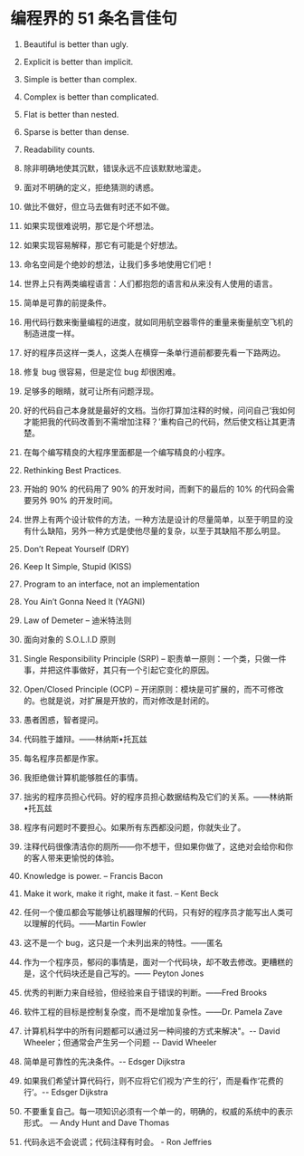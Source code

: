 # 编程界的 51 条名言佳句

1. Beautiful is better than ugly.

1. Explicit is better than implicit.

1. Simple is better than complex.

1. Complex is better than complicated.

1. Flat is better than nested.

1. Sparse is better than dense.

1. Readability counts.

1. 除非明确地使其沉默，错误永远不应该默默地溜走。

1. 面对不明确的定义，拒绝猜测的诱惑。

1. 做比不做好，但立马去做有时还不如不做。

1. 如果实现很难说明，那它是个坏想法。

1. 如果实现容易解释，那它有可能是个好想法。

1. 命名空间是个绝妙的想法，让我们多多地使用它们吧！

1. 世界上只有两类编程语言：人们都抱怨的语言和从来没有人使用的语言。

1. 简单是可靠的前提条件。

1. 用代码行数来衡量编程的进度，就如同用航空器零件的重量来衡量航空飞机的制造进度一样。

1. 好的程序员这样一类人，这类人在横穿一条单行道前都要先看一下路两边。

1. 修复 bug 很容易，但是定位 bug 却很困难。

1. 足够多的眼睛，就可让所有问题浮现。

1. 好的代码自己本身就是最好的文档。当你打算加注释的时候，问问自己‘我如何才能把我的代码改善到不需增加注释？’重构自己的代码，然后使文档让其更清楚。

1. 在每个编写精良的大程序里面都是一个编写精良的小程序。

1. Rethinking Best Practices.

1. 开始的 90% 的代码用了 90% 的开发时间，而剩下的最后的 10% 的代码会需要另外 90% 的开发时间。

1. 世界上有两个设计软件的方法，一种方法是设计的尽量简单，以至于明显的没有什么缺陷，另外一种方式是使他尽量的复杂，以至于其缺陷不那么明显。

1. Don’t Repeat Yourself (DRY)

1. Keep It Simple, Stupid (KISS)

1. Program to an interface, not an implementation

1. You Ain’t Gonna Need It (YAGNI)

1. Law of Demeter – 迪米特法则

1. 面向对象的 S.O.L.I.D 原则

1. Single Responsibility Principle (SRP) – 职责单一原则：一个类，只做一件事，并把这件事做好，其只有一个引起它变化的原因。

1. Open/Closed Principle (OCP) – 开闭原则：模块是可扩展的，而不可修改的。也就是说，对扩展是开放的，而对修改是封闭的。

1. 愚者困惑，智者提问。

1. 代码胜于雄辩。——林纳斯•托瓦兹

1. 每名程序员都是作家。

1. 我拒绝做计算机能够胜任的事情。

1. 拙劣的程序员担心代码。好的程序员担心数据结构及它们的关系。——林纳斯•托瓦兹

1. 程序有问题时不要担心。如果所有东西都没问题，你就失业了。

1. 注释代码很像清洁你的厕所——你不想干，但如果你做了，这绝对会给你和你的客人带来更愉悦的体验。

1. Knowledge is power. – Francis Bacon

1. Make it work, make it right, make it fast. – Kent Beck

1. 任何一个傻瓜都会写能够让机器理解的代码，只有好的程序员才能写出人类可以理解的代码。——Martin Fowler

1. 这不是一个 bug，这只是一个未列出来的特性。——匿名

1. 作为一个程序员，郁闷的事情是，面对一个代码块，却不敢去修改。更糟糕的是，这个代码块还是自己写的。—— Peyton Jones

1. 优秀的判断力来自经验，但经验来自于错误的判断。——Fred Brooks

1. 软件工程的目标是控制复杂度，而不是增加复杂性。——Dr. Pamela Zave

1. 计算机科学中的所有问题都可以通过另一种间接的方式来解决"。-- David Wheeler；但通常会产生另一个问题 -- David Wheeler

1. 简单是可靠性的先决条件。-- Edsger Dijkstra

1. 如果我们希望计算代码行，则不应将它们视为‘产生的行’，而是看作‘花费的行’。-- Edsger Dijkstra

1. 不要重复自己。每一项知识必须有一个单一的，明确的，权威的系统中的表示形式。 — Andy Hunt and Dave Thomas

1. 代码永远不会说谎；代码注释有时会。 - Ron Jeffries
